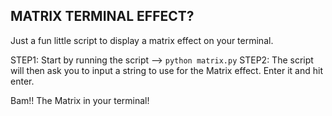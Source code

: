## MATRIX TERMINAL EFFECT?

Just a fun little script to display a matrix effect on your terminal.

STEP1: Start by running the script --> ```python matrix.py```
STEP2: The script will then ask you to input a string to use for the Matrix effect.  Enter it and hit enter.

Bam!! The Matrix in your terminal!

